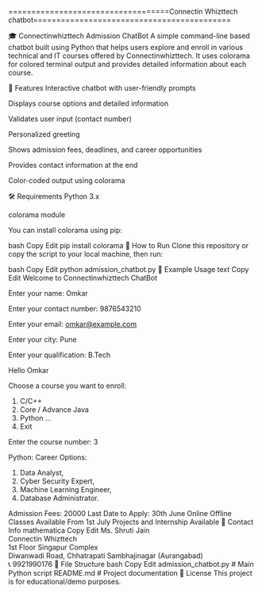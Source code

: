 ===================================Connectin Whizttech chatbot===========================================




🎓 Connectinwhizttech Admission ChatBot
A simple command-line based chatbot built using Python that helps users explore and enroll in various technical and IT courses offered by Connectinwhizttech. It uses colorama for colored terminal output and provides detailed information about each course.

📌 Features
Interactive chatbot with user-friendly prompts

Displays course options and detailed information

Validates user input (contact number)

Personalized greeting

Shows admission fees, deadlines, and career opportunities

Provides contact information at the end

Color-coded output using colorama

🛠️ Requirements
Python 3.x

colorama module

You can install colorama using pip:

bash
Copy
Edit
pip install colorama
🚀 How to Run
Clone this repository or copy the script to your local machine, then run:

bash
Copy
Edit
python admission_chatbot.py
🧾 Example Usage
text
Copy
Edit
Welcome to Connectinwhizttech ChatBot

Enter your name: Omkar

Enter your contact number: 9876543210

Enter your email: omkar@example.com

Enter your city: Pune

Enter your qualification: B.Tech

Hello Omkar

Choose a course you want to enroll:
1. C/C++
2. Core / Advance Java
3. Python
...
12. Exit

Enter the course number: 3

Python:
Career Options:
1. Data Analyst,
2. Cyber Security Expert,
3. Machine Learning Engineer,
4. Database Administrator.

Admission Fees:  20000
Last Date to Apply: 30th June
Online Offline Classes Available From 1st July
Projects and Internship Available
📇 Contact Info
mathematica
Copy
Edit
Ms. Shruti Jain  
Connectin Whizttech  
1st Floor Singapur Complex  
Diwanwadi Road, Chhatrapati Sambhajinagar (Aurangabad)  
📞 9921990176
📁 File Structure
bash
Copy
Edit
admission_chatbot.py     # Main Python script
README.md                # Project documentation
📝 License
This project is for educational/demo purposes.

